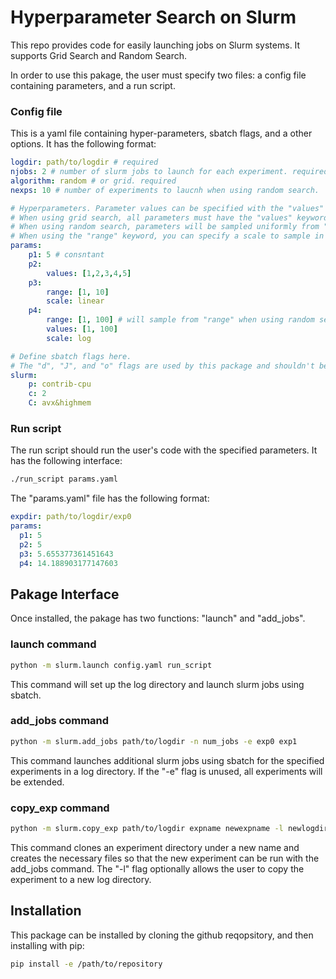 # Hyperparameter Search on Slurm


This repo provides code for easily launching jobs on Slurm systems. It supports Grid Search and Random Search.

In order to use this pakage, the user must specify two files: a config file containing parameters, and a run script.

### Config file

This is a yaml file containing hyper-parameters, sbatch flags, and a other options. It has the following format:

```yaml
logdir: path/to/logdir # required
njobs: 2 # number of slurm jobs to launch for each experiment. required
algorithm: random # or grid. required
nexps: 10 # number of experiments to laucnh when using random search.

# Hyperparameters. Parameter values can be specified with the "values" and "range" keywords.
# When using grid search, all parameters must have the "values" keyword or be constant.
# When using random search, parameters will be sampled uniformly from "range" if specified else "values".
# When using the "range" keyword, you can specify a scale to sample in (linear or log). 
params: 
    p1: 5 # consntant
    p2:
        values: [1,2,3,4,5]
    p3:
        range: [1, 10]
        scale: linear
    p4:
        range: [1, 100] # will sample from "range" when using random search, and iterate over "values" when using grid search.
        values: [1, 100]
        scale: log

# Define sbatch flags here.
# The "d", "J", and "o" flags are used by this package and shouldn't be defined here.
slurm:
    p: contrib-cpu
    c: 2
    C: avx&highmem
```

### Run script

The run script should run the user's code with the specified parameters. It has the following interface:

```bash
./run_script params.yaml
```

The "params.yaml" file has the following format:

```yaml
expdir: path/to/logdir/exp0
params:
  p1: 5
  p2: 5
  p3: 5.655377361451643
  p4: 14.188903177147603
```


## Pakage Interface

Once installed, the pakage has two functions: "launch" and "add_jobs".

### launch command

```bash
python -m slurm.launch config.yaml run_script
```

This command will set up the log directory and launch slurm jobs using sbatch.

### add_jobs command

```bash
python -m slurm.add_jobs path/to/logdir -n num_jobs -e exp0 exp1
```

This command launches additional slurm jobs using sbatch for the specified experiments in a log directory. If the "-e" flag is unused, all experiments will be extended.

### copy_exp command

```bash
python -m slurm.copy_exp path/to/logdir expname newexpname -l newlogdir
```

This command clones an experiment directory under a new name and creates the necessary files so that the new experiment can be run with the add_jobs command. The "-l" flag optionally allows the user to copy the experiment to a new log directory.


## Installation

This package can be installed by cloning the github reqopsitory, and then installing with pip:

```bash
pip install -e /path/to/repository
```
